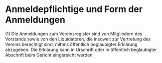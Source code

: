 # Anmeldepflichtige und Form der Anmeldungen

(1) Die Anmeldungen zum Vereinsregister sind von Mitgliedern des Vorstands sowie von den Liquidatoren, die insoweit zur Vertretung des Vereins berechtigt sind, mittels öffentlich beglaubigter Erklärung abzugeben. Die Erklärung kann in Urschrift oder in öffentlich beglaubigter Abschrift beim Gericht eingereicht werden.